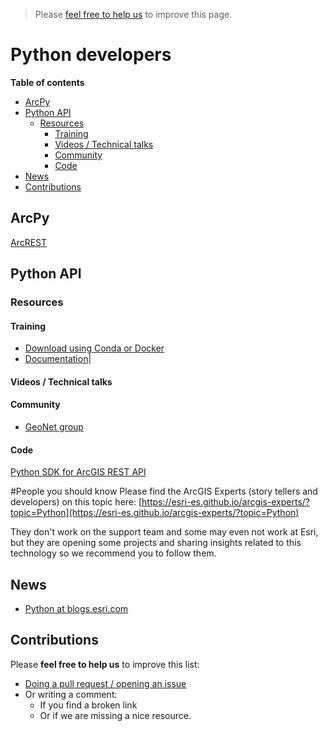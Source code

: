 > Please [feel free to help us](#contributions) to improve this page.

# Python developers
<!-- START doctoc generated TOC please keep comment here to allow auto update -->
<!-- DON'T EDIT THIS SECTION, INSTEAD RE-RUN doctoc TO UPDATE -->
**Table of contents**

- [ArcPy](#arcpy)
- [Python API](#python-api)
  - [Resources](#resources)
    - [Training](#training)
    - [Videos / Technical talks](#videos--technical-talks)
    - [Community](#community)
    - [Code](#code)
- [News](#news)
- [Contributions](#contributions)

<!-- END doctoc generated TOC please keep comment here to allow auto update -->


## ArcPy

[ArcREST](http://stackoverflow.com/users/720773/gary-s)

## Python API

### Resources

#### Training

* [Download using Conda or Docker](https://developers.arcgis.com/python/guide/install-and-set-up/)
* [Documentation](https://developers.arcgis.com/python/)|

#### Videos / Technical talks

#### Community

* [GeoNet group](https://geonet.esri.com/groups/arcgis-python-api)

#### Code

[Python SDK for ArcGIS REST API](https://pypi.python.org/pypi/arcgis-sdk)

#People you should know
Please find the ArcGIS Experts (story tellers and developers) on this topic here: [https://esri-es.github.io/arcgis-experts/?topic=Python](https://esri-es.github.io/arcgis-experts/?topic=Python)

They don't work on the support team and some may even not work at Esri,
but they are opening some projects and sharing insights related to this
technology so we recommend you to follow them.

## News

* [Python at blogs.esri.com](https://blogs.esri.com/esri/arcgis/category/subject-python/)

## Contributions
Please **feel free to help us** to improve this list:

* [Doing a pull request / opening an issue](https://github.com/hhkaos/awesome-arcgis#contributions)
* Or writing a comment:
  * If you find a broken link
  * Or if we are missing a nice resource.
